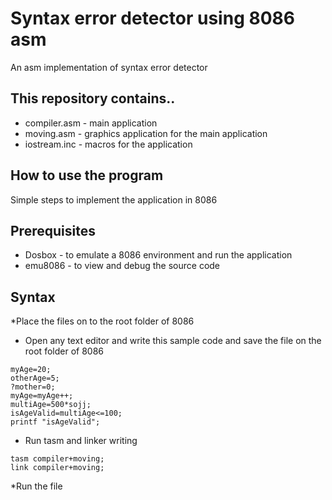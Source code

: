 # Syntax error detector using 8086 asm 
An asm implementation of syntax error detector

## This repository contains..
* compiler.asm - main application
* moving.asm - graphics application for the main application
* iostream.inc - macros for the application

## How to use the program
Simple steps to implement the application in 8086

## Prerequisites
* Dosbox - to emulate a 8086 environment and run the application
* emu8086 - to view and debug the source code

## Syntax
*Place the files on to the root folder of 8086

* Open any text editor and write this sample code and save the file on the root folder of 8086 

```
myAge=20;
otherAge=5;
?mother=0;
myAge=myAge++;
multiAge=500*sojj;
isAgeValid=multiAge<=100;
printf "isAgeValid";

```
* Run tasm and linker writing
```
tasm compiler+moving;
link compiler+moving;
```

*Run the file

